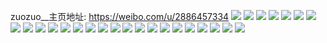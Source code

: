 zuozuo__主页地址: https://weibo.com/u/2886457334 
![](https://wx4.sinaimg.cn/mw2000/ac0bd7f6ly1h9cw6zqv97j21o0280b29.jpg) 
![](https://wx4.sinaimg.cn/mw2000/ac0bd7f6ly1h8ajolda5zj22c0340hdu.jpg) 
![](https://wx4.sinaimg.cn/mw2000/ac0bd7f6ly1h82zv49bmmj20mz0dawg4.jpg) 
![](https://wx4.sinaimg.cn/mw2000/ac0bd7f6ly1h7aou8vzp1j223b2sf7fq.jpg) 
![](https://wx4.sinaimg.cn/mw2000/ac0bd7f6ly1h7aoub6d5tj21vo2i8hdt.jpg) 
![](https://wx4.sinaimg.cn/mw2000/ac0bd7f6ly1h7aoua5e3gj22c0340hdv.jpg) 
![](https://wx4.sinaimg.cn/mw2000/ac0bd7f6ly1h7aowfh8ybj22c0340x6q.jpg) 
![](https://wx4.sinaimg.cn/mw2000/ac0bd7f6ly1h70fjpjun4j21o0280kjl.jpg) 
![](https://wx4.sinaimg.cn/mw2000/ac0bd7f6ly1h6sdjkz7cgj22c0340npe.jpg) 
![](https://wx4.sinaimg.cn/mw2000/ac0bd7f6ly1h6mrtmgmpwj20tm19j17f.jpg) 
![](https://wx4.sinaimg.cn/mw2000/ac0bd7f6ly1h6mrtpwh9yj20lb0sndi2.jpg) 
![](https://wx4.sinaimg.cn/mw2000/ac0bd7f6ly1h6mrtru2s5j212h0svwgz.jpg) 
![](https://wx4.sinaimg.cn/mw2000/ac0bd7f6ly1h6mrtzr4dqj20k20qr0ui.jpg) 
![](https://wx4.sinaimg.cn/mw2000/ac0bd7f6ly1h6baoyo5s2j228q2znkjl.jpg) 
![](https://wx4.sinaimg.cn/mw2000/ac0bd7f6ly1h5tsfv7yngj225z2vzb29.jpg) 
![](https://wx4.sinaimg.cn/mw2000/ac0bd7f6ly1h5tsd6avvvj21o02804qq.jpg) 
![](https://wx4.sinaimg.cn/mw2000/ac0bd7f6ly1h5ts86e3gsj22c0340b29.jpg) 
![](https://wx4.sinaimg.cn/mw2000/ac0bd7f6ly1h5ts8aq0zej21o02801ky.jpg) 
![](https://wx4.sinaimg.cn/mw2000/ac0bd7f6ly1h5tsm1dhd2j223y2t94l5.jpg) 
![](https://wx4.sinaimg.cn/mw2000/ac0bd7f6ly1h5aqvc5facj23402c01kz.jpg) 
![](https://wx4.sinaimg.cn/mw2000/ac0bd7f6ly1h4w8fmdztyj21o0280kjl.jpg) 
![](https://wx4.sinaimg.cn/mw2000/ac0bd7f6gy1h46zf6cdi7j20n01b4td7.jpg) 
![](https://wx4.sinaimg.cn/mw2000/ac0bd7f6gy1h43b8y5176j22c03407wi.jpg) 
![](https://wx4.sinaimg.cn/mw2000/ac0bd7f6gy1h43b8stktfj22c0340u0z.jpg) 
![](https://wx4.sinaimg.cn/mw2000/ac0bd7f6gy1h43b8v6wdtj22c0340qv7.jpg) 
![](https://wx4.sinaimg.cn/mw2000/ac0bd7f6gy1h43baxwd1rj22c0340hdu.jpg) 
